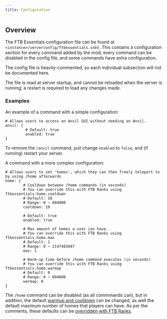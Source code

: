 ```yaml
---
title: Configuration
---
```


## Overview

The FTB Essentials configuration file can be found at `<instance>/serverconfig/ftbessentials.snbt`. This contains a configuration section for every command added by the mod; every command can be disabled in the config file, and some commands have extra configuration.

The config file is heavily-commented, so each individual subsection will not be documented here.

The file is read at server startup, and cannot be reloaded when the server is running; a restart is required to load any changes made.

### Examples

An example of a command with a simple configuration:

```
# Allows users to access an Anvil GUI without needing an Anvil.
anvil: {
         # Default: true
         enabled: true
}
```

To remove the `/anvil` command, just change `enabled` to `false`, and (if running) restart your server.

A command with a more complex configuration:

```
# Allows users to set 'homes', which they can then freely teleport to by using /home afterwards
home: {
        # Cooldown between /home commands (in seconds)
        # You can override this with FTB Ranks using ftbessentials.home.cooldown
        # Default: 10
        # Range: 0 ~ 604800
        cooldown: 10

        # Default: true
        enabled: true

        # Max amount of homes a user can have.
        # You can override this with FTB Ranks using ftbessentials.home.max
        # Default: 1
        # Range: 0 ~ 2147483647
        max: 1

        # Warm-up time before /home command executes (in seconds)
        # You can override this with FTB Ranks using ftbessentials.home.warmup
        # Default: 0
        # Range: 0 ~ 604800
        warmup: 0
}
```

The `/home` command can be disabled (as all commmands can), but in addition, the default [warmup and cooldown](/docs/mods/suite/Essentials/Warmups_Cooldowns) can be changed, as well the default maximum number of homes that players can have. As per the comments, these defaults can be [overridden with FTB Ranks](/docs/mods/suite/Essentials/Ranks_Integration).
